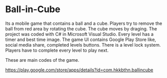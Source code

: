 # Ball-in-Cube

Its a mobile game that contains a ball and a cube.
Players try to remove the ball from red area by rotating the cube. 
The cube moves by draging.
The project was coded with C# in Microsoft Visual Studio.
Every level has a timer and best time image.
The game UI contains Google Play Store like, social media share, completed levels buttons.
There is a level lock system. Players have to complete every level to play next.

These are main codes of the game.

https://play.google.com/store/apps/details?id=com.hkkbthn.ballincube
